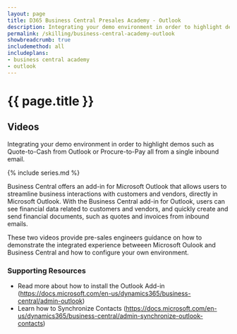 ```yaml
---
layout: page
title: D365 Business Central Presales Academy - Outlook
description: Integrating your demo environment in order to highlight demos such as Quote-to-Cash from Outlook or Procure-to-Pay all from a single inbound email. 
permalink: /skilling/business-central-academy-outlook
showbreadcrumb: true
includemethod: all
includeplans:
- business central academy
- outlook
---
```


# {{ page.title }}

## Videos

Integrating your demo environment in order to highlight demos such as Quote-to-Cash from Outlook or Procure-to-Pay all from a single inbound email.

{% include series.md %}

Business Central offers an add-in for Microsoft Outlook that allows users to streamline business interactions with customers and vendors, directly in Microsoft Outlook. With the Business Central add-in for Outlook, users can see financial data related to customers and vendors, and quickly create and send financial documents, such as quotes and invoices from inbound emails.

These two videos provide pre-sales engineers guidance on how to demonstrate the integrated experience betweeen Microsoft Oulook and Business Central and how to configure your own environment. 

### Supporting Resources

* Read more about how to install the Outlook Add-in (https://docs.microsoft.com/en-us/dynamics365/business-central/admin-outlook)
* Learn how to Synchronize Contacts (https://docs.microsoft.com/en-us/dynamics365/business-central/admin-synchronize-outlook-contacts)
